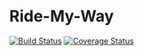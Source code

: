 # Ride-My-Way
[![Build Status](https://travis-ci.org/Luckzman/Ride-My-Way.svg?branch=develop)](https://travis-ci.org/Luckzman/Ride-My-Way)
[![Coverage Status](https://coveralls.io/repos/github/Luckzman/Ride-My-Way/badge.svg)](https://coveralls.io/github/Luckzman/Ride-My-Way)